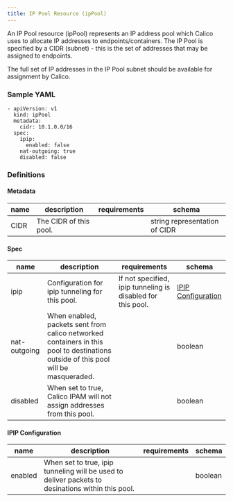 ```yaml
---
title: IP Pool Resource (ipPool)
---
```


An IP Pool resource (ipPool) represents an IP address pool which Calico uses 
to allocate IP addresses to endpoints/containers. The IP Pool is specified by 
a CIDR (subnet) - this is the set of addresses that may be assigned to 
endpoints.

The full set of IP addresses in the IP Pool subnet should be available for
assignment by Calico.

### Sample YAML

```
- apiVersion: v1
  kind: ipPool
  metadata:
    cidr: 10.1.0.0/16
  spec:
    ipip: 
      enabled: false
    nat-outgoing: true
    disabled: false
```

### Definitions

#### Metadata

| name     | description                     | requirements | schema |
|----------|---------------------------------|--------------|--------|
| CIDR     | The CIDR of this pool.          |              | string representation of CIDR |

#### Spec

| name     | description                 | requirements | schema  |
|----------|-----------------------------|--------------|---------|
| ipip | Configuration for ipip tunneling for this pool.     | If not specified, ipip tunneling is disabled for this pool. | [IPIP Configuration](#ipip-configuration) |
| nat-outgoing | When enabled, packets sent from calico networked containers in this pool to destinations outside of this pool will be masqueraded. | | boolean |
| disabled | When set to true, Calico IPAM will not assign addresses from this pool. |     | boolean |

#### IPIP Configuration

| name     | description                 | requirements | schema  |
|----------|-----------------------------|--------------|---------|
| enabled   | When set to true, ipip tunneling will be used to deliver packets to desinations within this pool. |              | boolean |
